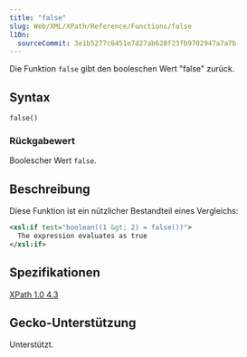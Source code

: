 ```yaml
---
title: "false"
slug: Web/XML/XPath/Reference/Functions/false
l10n:
  sourceCommit: 3e1b5277c6451e7d27ab628f23fb9702947a7a7b
---
```


Die Funktion `false` gibt den booleschen Wert "false" zurück.

## Syntax

```plain
false()
```

### Rückgabewert

Boolescher Wert `false`.

## Beschreibung

Diese Funktion ist ein nützlicher Bestandteil eines Vergleichs:

```xml
<xsl:if test="boolean((1 &gt; 2) = false())">
  The expression evaluates as true
</xsl:if>
```

## Spezifikationen

[XPath 1.0 4.3](https://www.w3.org/TR/1999/REC-xpath-19991116/#function-false)

## Gecko-Unterstützung

Unterstützt.
